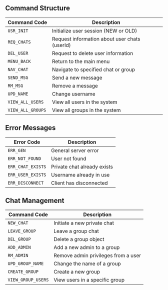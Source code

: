 ## Command Structure

| Command Code     | Description                                 |
|------------------|---------------------------------------------|
| `USR_INIT`       | Initialize user session (NEW or OLD)        |
| `REQ_CHATS`      | Request information about user chats (userId) |
| `DEL_USER`       | Request to delete user information          |
| `MENU_BACK`      | Return to the main menu                     |
| `NAV_CHAT`       | Navigate to specified chat or group         |
| `SEND_MSG`       | Send a new message                          |
| `RM_MSG`         | Remove a message                            |
| `UPD_NAME`       | Change username                             |
| `VIEW_ALL_USERS` | View all users in the system                |
| `VIEW_ALL_GROUPS`| View all groups in the system               |

## Error Messages

| Error Code       | Description                                 |
|------------------|---------------------------------------------|
| `ERR_GEN`        | General server error                        |
| `ERR_NOT_FOUND`  | User not found                              |
| `ERR_CHAT_EXISTS`| Private chat already exists                 |
| `ERR_USER_EXISTS`| Username already in use                     |
| `ERR_DISCONNECT` | Client has disconnected                     |

## Chat Management

| Command Code     | Description                                 |
|------------------|---------------------------------------------|
| `NEW_CHAT`       | Initiate a new private chat                 |
| `LEAVE_GROUP`    | Leave a group chat                          |
| `DEL_GROUP`      | Delete a group object                       |
| `ADD_ADMIN`      | Add a new admin to a group                  |
| `RM_ADMIN`       | Remove admin privileges from a user         |
| `UPD_GROUP_NAME` | Change the name of a group                  |
| `CREATE_GROUP`   | Create a new group                          |
| `VIEW_GROUP_USERS`| View users in a specific group             |
